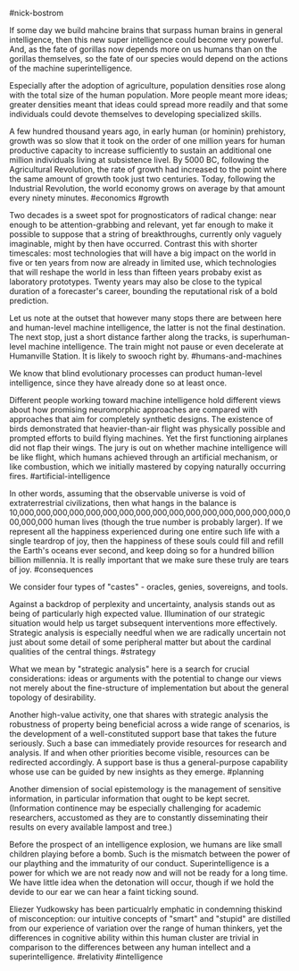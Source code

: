 #nick-bostrom

If some day we build mahcine brains that surpass human brains in general intelligence, then this new super intelligence could become very powerful. And, as the fate of gorillas now depends more on us humans than on the gorillas themselves, so the fate of our species would depend on the actions of the machine superintelligence.

Especially after the adoption of agriculture, population densities rose along with the total size of the human population. More people meant more ideas; greater densities meant that ideas could spread more readily and that some individuals could devote themselves to developing specialized skills.

A few hundred thousand years ago, in early human (or hominin) prehistory, growth was so slow that it took on the order of one million years for human productive capacity to increase sufficiently to sustain an additional one million individuals living at subsistence livel. By 5000 BC, following the Agricultural Revolution, the rate of growth had increased to the point where the same amount of growth took just two centuries. Today, following the Industrial Revolution, the world economy grows on average by that amount every ninety minutes.
#economics #growth 

Two decades is a sweet spot for prognosticators of radical change: near enough to be attention-grabbing and relevant, yet far enough to make it possible to suppose that a string of breakthroughs, currently only vaguely imaginable, might by then have occurred. Contrast this with shorter timescales: most technologies that will have a big impact on the world in five or ten years from now are already in limited use, which technologies that will reshape the world in less than fifteen years probaby exist as laboratory prototypes. Twenty years may also be close to the typical duration of a forecaster's career, bounding the reputational risk of a bold prediction.

Let us note at the outset that however many stops there are between here and human-level machine intelligence, the latter is not the final destination. The next stop, just a short distance farther along the tracks, is superhuman-level machine intelligence. The train might not pause or even decelerate at Humanville Station. It is likely to swooch right by. #humans-and-machines 

We know that blind evolutionary processes can product human-level intelligence, since they have already done so at least once. 

Different people working toward machine intelligence hold different views about how promising neuromorphic approaches are compared with approaches that aim for completely synthetic designs. The existence of birds demonstrated that heavier-than-air flight was physically possible and prompted efforts to build flying machines. Yet the first functioning airplanes did not flap their wings. The jury is out on whether machine intelligence will be like flight, which humans achieved through an artificial mechanism, or like combustion, which we initially mastered by copying naturally occurring fires. #artificial-intelligence 

In other words, assuming that the observable universe is void of extraterrestrial civilizations, then what hangs in the balance is 10,000,000,000,000,000,000,000,000,000,000,000,000,000,000,000,000,000,000,000 human lives (though the true number is probably larger). If we represent all the happiness experienced during one entire such life with a single teardrop of joy, then the happiness of these souls could fill and refill the Earth's oceans ever second, and keep doing so for a hundred billion billion millennia. It is really important that we make sure these truly are tears of joy. #consequences 

We consider four types of "castes" - oracles, genies, sovereigns, and tools.

Against a backdrop of perplexity and uncertainty, analysis stands out as being of particularly high expected value. Illumination of our strategic situation would help us target subsequent interventions more effectively. Strategic analysis is especially needful when we are radically uncertain not just about some detail of some peripheral matter but about the cardinal qualities of the central things. #strategy 

What we mean by "strategic analysis" here is a search for crucial considerations: ideas or arguments with the potential to change our views not merely about the fine-structure of implementation but about the general topology of desirability.

Another high-value activity, one that shares with strategic analysis the robustness of property being beneficial across a wide range of scenarios, is the development of a well-constituted support base that takes the future seriously. Such a base can immediately provide resources for research and analysis. If and when other priorities become visible, resources can be redirected accordingly. A support base is thus a general-purpose capability whose use can be guided by new insights as they emerge. #planning

Another dimension of social epistemology is the management of sensitive information, in particular information that ought to be kept secret. (Information continence may be especially challenging for academic researchers, accustomed as they are to constantly disseminating their results on every available lampost and tree.)

Before the prospect of an intelligence explosion, we humans are like small children playing before a bomb. Such is the mismatch between the power of our plaything and the immaturity of our conduct. Superintelligence is a power for which we are not ready now and will not be ready for a long time. We have little idea when the detonation will occur, though if we hold the devide to our ear we can hear a faint ticking sound.

Eliezer Yudkowsky has been particualrly emphatic in condemning thiskind of misconception: our intuitive concepts of "smart" and "stupid" are distilled from our experience of variation over the range of human thinkers, yet the differences in cognitive ability within this human cluster are trivial in comparison to the differences between any human intellect and a superintelligence. #relativity #intelligence 